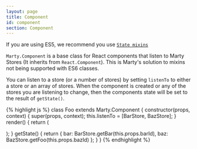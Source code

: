```yaml
---
layout: page
title: Component
id: component
section: Component
---
```


<div class="alert alert-info">
If you are using ES5, we recommend you use <a href="/guides/state-mixin/index.html"><code>State mixins</code></a>
</div>


``Marty.Component`` is a base class for React components that listen to Marty Stores (It inherits from ``React.Component``). This is Marty's solution to mixins not being supported with ES6 classes.

You can listen to a store (or a number of stores) by setting ``listenTo`` to either a store or an array of stores. When the component is created or any of the stores you are listening to change, then the components state will be set to the result of ``getState()``.

{% highlight js %}
class Foo extends Marty.Component {
  constructor(props, context) {
    super(props, context);
    this.listenTo = [BarStore, BazStore];
  }
  render() {
    return (
      <div className="foo">
        <Bar bar={this.state.bar} />
        <Baz baz={this.state.baz} />
      </div>
    );
  }
  getState() {
    return {
      bar: BarStore.getBar(this.props.barId),
      baz: BazStore.getFoo(this.props.bazId)
    };
  }
}
{% endhighlight %}